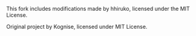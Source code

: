 This fork includes modifications made by hhiruko, licensed under the MIT License.

Original project by Kognise, licensed under MIT License.